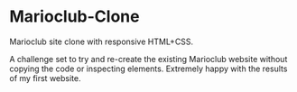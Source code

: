 # Marioclub-Clone
Marioclub site clone with responsive HTML+CSS. 

A challenge set to try and re-create the existing Marioclub website without copying the code or inspecting elements. Extremely happy with the results of my first website.
